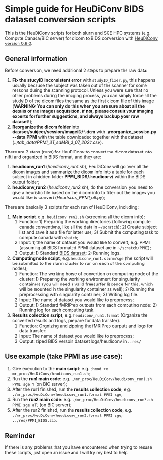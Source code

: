 # Simple guide for HeuDiConv BIDS dataset conversion scripts

This is the HeuDiConv scripts for both slurm and SGE HPC systems (e.g. Compute Canada/BIC server) for dicom to BIDS conversion with [HeuDiConv version 0.9.0](https://github.com/nipy/heudiconv/tree/v0.9.0).

## General information
Before conversion, we need additional 2 steps to prepare the raw data:

1) **Fix the studyID inconsistent error** with `studyID_fixer.py`, this happens usually because the subject was taken out of the scanner for some reasons during the scanning protocol. Unless you were sure that no other problems during the imaging process, you can simply force all the studyID of the dicom files the same as the first dicom file of this image (**WARNING: You can only do this when you are sure about all the details of the images acquisition. If not, please consult your imaging experts for further suggestions, and always backup your raw dataset!**);
2) **Reorganize the dicom folder** into **dataset/subject/session/imageID/\*.dcm** with **./reorganize_session.py --data PPMI** with the table downloaded together with the dataset (*../tab_data/PPMI_3T_sdMRI_3_07_2022.csv*).
    
There are 2 steps (runs) for HeuDiConv to convert the dicom dataset into nifti and organized in BIDS format, and they are: 

1) **heudiconv_run1** (*heudiconv_run1.sh*), HeuDiConv will go over all the dicom images and summarize the dicom info into a table for each subject in a hidden folder **PPMI_BIDS/.heudiconv/** within the BIDS output folder; 
2) **heudiconv_run2** (*heudiconv_run2.sh*), do the conversion, you need to give a heuristic file based on the dicom info to filter out the images you would like to convert (*Heuristics_PPMI_all.py*); 
  
There are basically 3 scripts for each run of HeuDiConv, including: 

   1. **Main script**, e.g. `heudiconv_run1.sh` (screening all the dicom info):
      1. Function: 1) Preparing the working directories (following compute canada conventions, like all the data in `~/scratch`): 2) Create subject list and save it as a file for latter use; 3)  Submit the computing task to compute canada with `sbatch`;
      2. Input: 1) the name of dataset you would like to convert, e.g. PPMI (assuming all BIDS formated PPMI dataset are in `~/scratch/PPMI`); 
      3. Output: 1) Standard [BIDS dataset](https://bids.neuroimaging.io/); 2) Running logs.
   2. **Computing node script**, e.g. `heudiconv_run1.slurm/sge` (the script will be submitted to the slurm cluster to run on each of the computing nodes);
      1. Function: The working horse of convertion on computing node of the cluster: 1) Preparing the working environment for singularity containers (you will need a valid freesurfer liscence for this, which will be mounted in the singularity container as well); 2) Running the preprocessing with singularity container; 3) Writing log file.
      2. Input: The name of dataset you would like to preprocess;
      3. Output:  1) Standard [fMRIPrep  outputs](https://fmriprep.org/en/stable/outputs.html) from each computing node; 2) Running log for each computing task.
   3. **Results collection script**, e.g. `heudiconv_run1.format` (Organize the converted results and logs, prepare for data transfer).  
      1. Function: Orgnizing and zipping the fMRIPrep ourputs and logs for data transfer:
      2. Input: The name of dataset you would like to preprocess;
      3. Output: ziped BIDS versoin dataset logs/heudiconv in `..res/`

## Use example (take PPMI as use case):
1. Give execution to the **main script**: e.g. ```chmod +x mr_proc/HeuDiConv/heudiconv_run1.sh```;
2. Run the **run1 main code**: e.g. ```./mr_proc/HeuDiConv/heudiconv_run1.sh PPMI sge Y``` (on BIC server);
3. After the run1 finished, run the **results collection code**, e.g. ```./mr_proc/HeuDiConv/heudiconv_run1.format PPMI sge```;
4. Run the **run2 main code**: e.g. ```./mr_proc/HeuDiConv/heudiconv_run2.sh PPMI sge all``` (on BIC server);
5. After the run2 finished, run the **results collection code**, e.g. ```./mr_proc/HeuDiConv/heudiconv_run2.format PPMI sge```;
```../res/PPMI_BIDS.zip```.

## Reminder
  If there is any problems that you have encountered when trying to resuse these scripts, just open an issue and I will try my best to help.
